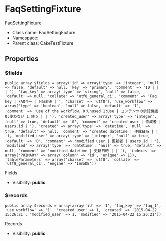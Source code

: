FaqSettingFixture
===============

FaqSettingFixture




* Class name: FaqSettingFixture
* Namespace: 
* Parent class: CakeTestFixture





Properties
----------


### $fields

    public array $fields = array('id' => array('type' => 'integer', 'null' => false, 'default' => null, 'key' => 'primary', 'comment' => 'ID | | | '), 'faq_key' => array('type' => 'string', 'null' => false, 'default' => null, 'collate' => 'utf8_general_ci', 'comment' => 'Faq key | FAQキー | Hash値 | ', 'charset' => 'utf8'), 'use_workflow' => array('type' => 'boolean', 'null' => false, 'default' => '1', 'comment' => 'Use of the workflow, 0:Unused 1:Use | コンテンツの承認機能 0:使わない 1:使う | | '), 'created_user' => array('type' => 'integer', 'null' => true, 'default' => '0', 'comment' => 'created user | 作成者 | users.id | '), 'created' => array('type' => 'datetime', 'null' => true, 'default' => null, 'comment' => 'created datetime | 作成日時 | | '), 'modified_user' => array('type' => 'integer', 'null' => true, 'default' => '0', 'comment' => 'modified user | 更新者 | users.id | '), 'modified' => array('type' => 'datetime', 'null' => true, 'default' => null, 'comment' => 'modified datetime | 更新日時 | | '), 'indexes' => array('PRIMARY' => array('column' => 'id', 'unique' => 1)), 'tableParameters' => array('charset' => 'utf8', 'collate' => 'utf8_general_ci', 'engine' => 'InnoDB'))

Fields



* Visibility: **public**


### $records

    public array $records = array(array('id' => '1', 'faq_key' => 'faq_1', 'use_workflow' => '1', 'created_user' => 1, 'created' => '2015-04-22 15:26:21', 'modified_user' => 1, 'modified' => '2015-04-22 15:26:21'))

Records



* Visibility: **public**




